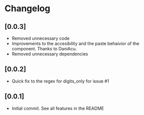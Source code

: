 # Changelog

## [0.0.3]

- Removed unnecessary code
- Improvements to the accesibility and the paste behaivior of the component. Thanks to DaniAcu.
- Removed unnecessary dependencies

## [0.0.2]

- Quick fix to the regex for digits_only for issue #1

## [0.0.1]

- Initial commit. See all features in the README
